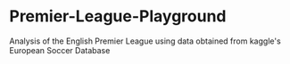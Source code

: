# Premier-League-Playground
Analysis of the English Premier League using data obtained from kaggle's European Soccer Database
